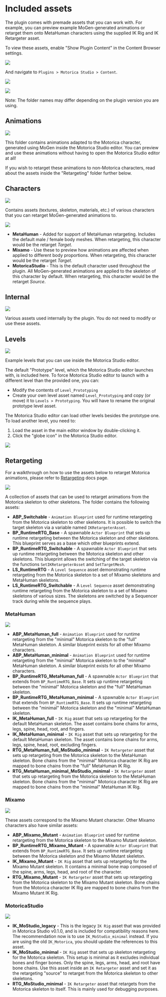 # Included assets
The plugin comes with premade assets that you can work with. For example, you can preview example MoGen-generated animations or retarget them onto MetaHuman characters using the supplied IK Rig and IK Retargeter asset.

To view these assets, enable "Show Plugin Content" in the Content Browser settings.

![](/images/content-browser-settings-show-plugin-content.png)

And navigate to `Plugins > Motorica Studio > Content`.

![](/images/content-browser-folder-plugin.png)

![](/images/content-browser-folder-plugin-content.png)

Note: The folder names may differ depending on the plugin version you are using.

## Animations
![](/images/content-browser-folder-plugin-animations.png)

This folder contains animations adapted to the Motorica character, generated using MoGen inside the Motorica Studio editor. You can preview and use these animations without having to open the Motorica Studio editor at all!

If you wish to retarget these animations to non-Motorica characters, read about the assets inside the "Retargeting" folder further below.

## Characters
![](/images/content-browser-folder-plugin-characters-2.png)

Contains assets (textures, skeleton, materials, etc.) of various characters that you can retarget MoGen-generated animations to.

![](/images/content-browser-folder-plugin-characters.png)

- **MetaHuman** - Added for support of MetaHuman retargeting. Includes the default male / female body meshes. When retargeting, this character would be the retarget *Target*.
- **Mixamo** - Use these to preview how animations are affected when applied to different body proportions. When retargeting, this character would be the retarget *Target*.
- **MotoricaStudio** - This is the default character used throughout the plugin. All MoGen-generated animations are applied to the skeleton of this character by default. When retargeting, this character would be the retarget *Source*.

## Internal
![](/images/content-browser-folder-plugin-internal.png)

Various assets used internally by the plugin. You do not need to modify or use these assets.

## Levels
![](/images/content-browser-folder-plugin-levels.png)

Example levels that you can use inside the Motorica Studio editor.

The default "Prototype" level, which the Motorica Studio editor launches with, is included here. To force Motorica Studio editor to launch with a different level than the provided one, you can:
- Modify the contents of `Level_Prototyping`
- Create your own level asset named `Level_Prototyping` and copy (or move) it to `Levels > Prototyping`. You will have to rename the original prototype level asset.

The Motorica Studio editor can load other levels besides the prototype one. To load another level, you need to:
1. Load the asset in the main editor window by double-clicking it.
2. Click the "globe icon" in the Motorica Studio editor.

![](/images/load-custom-level.png)

## Retargeting
For a walkthrough on how to use the assets below to retarget Motorica animations, please refer to [Retargeting](/retargeting) docs page.

![](/images/content-browser-folder-plugin-retargeting.png)

A collection of assets that can be used to retarget animations from the Motorica skeleton to other skeletons. The folder contains the following assets:

- **ABP_Switchable** - `Animation Blueprint` used for runtime retargeting from the Motorica skeleton to other skeletons. It is possible to switch the target skeleton via a variable named `IKRetargeterAsset`.
- **BP_RuntimeRTG_Base** - A spawnable `Actor Blueprint` that sets up runtime retargeting between the Motorica skeleton and other skeletons. This blueprint serves as a base which other blueprints extend.
- **BP_RuntimeRTG_Switchable** - A spawnable `Actor Blueprint` that sets up runtime retargeting between the Motorica skeleton and other skeletons. This blueprint allows the switching of the target skeleton via the functions `SetIKRetargeterAsset` and `SetTargetMesh`.
- **LS_RuntimeRTG** - A `Level Sequence` asset demonstrating runtime retargeting from the Motorica skeleton to a set of Mixamo skeletons and MetaHuman skeletons.
- **LS_RuntimeRTG_Switchable** - A `Level Sequence` asset demonstrating runtime retargeting from the Motorica skeleton to a set of Mixamo skeletons of various sizes. The skeletons are switched by a Sequencer track during while the sequence plays.

### MetaHuman
![](/images/content-browser-folder-plugin-retargeting-metahuman.png)

- **ABP_MetaHuman_full** - `Animation Blueprint` used for runtime retargeting from the "minimal" Motorica skeleton to the "full" MetaHuman skeleton. A similar blueprint exists for all other Mixamo characters. 
- **ABP_MetaHuman_minimal** - `Animation Blueprint` used for runtime retargeting from the "minimal" Motorica skeleton to the "minimal" MetaHuman skeleton. A similar blueprint exists for all other Mixamo characters. 
- **BP_RuntimeRTG_MetaHuman_full** - A spawnable `Actor Blueprint` that extends from `BP_RuntimeRTG_Base`. It sets up runtime retargeting between the "minimal" Motorica skeleton and the "full" MetaHuman skeleton.
- **BP_RuntimeRTG_MetaHuman_minimal** - A spawnable `Actor Blueprint` that extends from `BP_RuntimeRTG_Base`. It sets up runtime retargeting between the "minimal" Motorica skeleton and the "minimal" MetaHuman skeleton.
- **IK_MetaHuman_full** - `IK Rig` asset that sets up retargeting for the default MetaHuman skeleton. The asset contains bone chains for arms, legs, spine, head, root, and fingers.
- **IK_MetaHuman_minimal** - `IK Rig` asset that sets up retargeting for the default MetaHuman skeleton. The asset contains bone chains for arms, legs, spine, head, root, excluding fingers.
- **RTG_MetaHuman_full_MoStudio_minimal** - `IK Retargeter` asset that sets up retargeting from the Motorica skeleton to the MetaHuman skeleton. Bone chains from the "minimal" Motorica character IK Rig are mapped to bone chains from the "full" MetaHuman IK Rig.
- **RTG_MetaHuman_minimal_MoStudio_minimal** - `IK Retargeter` asset that sets up retargeting from the Motorica skeleton to the MetaHuman skeleton. Bone chains from the "minimal" Motorica character IK Rig are mapped to bone chains from the "minimal" MetaHuman IK Rig.

### Mixamo
![](/images/content-browser-folder-plugin-retargeting-mixamo-mutant.png)

These assets correspond to the Mixamo Mutant character. Other Mixamo characters also have similar assets:

- **ABP_Mixamo_Mutant** - `Animation Blueprint` used for runtime retargeting from the Motorica skeleton to the Mixamo Mutant skeleton.
- **BP_RuntimeRTG_Mixamo_Mutant** - A spawnable `Actor Blueprint` that extends from `BP_RuntimeRTG_Base`. It sets up runtime retargeting between the Motorica skeleton and the Mixamo Mutant skeleton.
- **IK_Mixamo_Mutant** - `IK Rig` asset that sets up retargeting for the Mixamo Mutant skeleton. It contains a minimal bone map composed of the spine, arms, legs, head, and root of the character.
- **RTG_Mixamo_Mutant** - `IK Retargeter` asset that sets up retargeting from the Motorica skeleton to the Mixamo Mutant skeleton. Bone chains from the Motorica character IK Rig are mapped to bone chains from the Mixamo Mutant IK Rig.

### MotoricaStudio
![](/images/content-browser-folder-plugin-retargeting-motoricastudio.png)

- **IK_MoStudio_legacy** - This is the legacy `IK Rig` asset that was provided in Motorica Studio v0.1.0, and is included for compatibility reasons here. The recommendation now is to use `IK_MoStudio_minimal` instead. If you are using the old `IK_Motorica`, you should update the references to this asset.
- **IK_MoStudio_minimal** - `IK Rig` asset that sets up skeleton retargeting for the Motorica skeleton. This setup is minimal as it excludes individual bones and finger bones. Only the spine, legs, arms, head, and root have bone chains. Use this asset inside an `IK Retargeter` asset and set it as the retargeting "source" to retarget from the Motorica skeleton to other skeletons.
- **RTG_MoStudio_minimal** - `IK Retargeter` asset that retargets from the Motorica skeleton to itself. This is mainly used for debugging purposes.